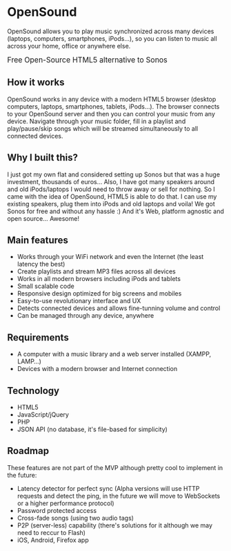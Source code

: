 OpenSound
======================

OpenSound allows you to play music synchronized across many devices (laptops, computers, smartphones, iPods...), so you can listen to music all across your home, office or anywhere else.

<span style="font-size:120%">Free Open-Source HTML5 alternative to Sonos</span>




How it works
----------------------
OpenSound works in any device with a modern HTML5 browser (desktop computers, laptops, smartphones, tablets, iPods&hellip;). The browser connects to your OpenSound server and then you can control your music from any device. Navigate through your music folder, fill in a playlist and play/pause/skip songs which will be streamed simultaneously to all connected devices.



Why I built this?
----------------------
I just got my own flat and considered setting up Sonos but that was a huge investment, thousands of euros&hellip; Also, I have got many speakers around and old iPods/laptops I would need to throw away or sell for nothing. So I came with the idea of OpenSound, HTML5 is able to do that. I can use my existing speakers, plug them into iPods and old laptops and voila! We got Sonos for free and without any hassle :) And it's Web, platform agnostic and open source&hellip; Awesome!



Main features
----------------------
- Works through your WiFi network and even the Internet (the least latency the best)
- Create playlists and stream MP3 files across all devices
- Works in all modern browsers including iPods and tablets
- Small scalable code
- Responsive design optimized for big screens and mobiles
- Easy-to-use revolutionary interface and UX
- Detects connected devices and allows fine-tunning volume and control
- Can be managed through any device, anywhere



Requirements
----------------------
- A computer with a music library and a web server installed (XAMPP, LAMP&hellip;)
- Devices with a modern browser and Internet connection



Technology
----------------------
- HTML5
- JavaScript/jQuery
- PHP
- JSON API
(no database, it's file-based for simplicity)




Roadmap
----------------------
These features are not part of the MVP although pretty cool to implement in the future:

- Latency detector for perfect sync (Alpha versions will use HTTP requests and detect the ping, in the future we will move to WebSockets or a higher performance protocol)
- Password protected access
- Cross-fade songs (using two audio tags)
- P2P (server-less) capability (there's solutions for it although we may need to reccur to Flash)
- iOS, Android, Firefox app
